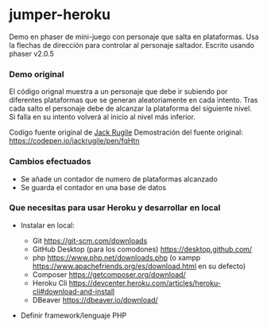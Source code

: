 # jumper-heroku
Demo en phaser de mini-juego con personaje que salta en plataformas.
Usa la flechas de dirección para controlar al personaje saltador.
Escrito usando phaser v2.0.5  


### Demo original
El código orignal muestra a un personaje que debe ir subiendo por diferentes plataformas que se generan aleatoriamente en cada intento.
Tras cada salto el personaje debe de alcanzar la plataforma del siguiente nivel. Si falla en su intento volverá al inicio al nivel más inferior.

Codigo fuente original de [Jack Rugile](https://codepen.io/jackrugile) 
Demostración del fuente original: https://codepen.io/jackrugile/pen/fqHtn


### Cambios efectuados
  * Se añade un contador de numero de plataformas alcanzado
  * Se guarda el contador en una base de datos
  

### Que necesitas para usar Heroku y desarrollar en local

* Instalar en local:
	- Git https://git-scm.com/downloads
	- GitHub Desktop (para los comodones) https://desktop.github.com/
	- php https://www.php.net/downloads.php (o xampp https://www.apachefriends.org/es/download.html en su defecto)
	- Composer https://getcomposer.org/download/
	- Heroku Cli https://devcenter.heroku.com/articles/heroku-cli#download-and-install
	- DBeaver https://dbeaver.io/download/
	
* Definir framework/lenguaje PHP
	
